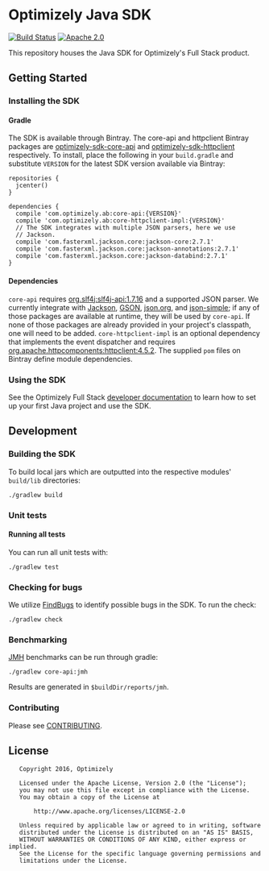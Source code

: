 Optimizely Java SDK
===================
[![Build Status](https://travis-ci.org/optimizely/java-sdk.svg?branch=master)](https://travis-ci.org/optimizely/java-sdk)
[![Apache 2.0](https://img.shields.io/github/license/nebula-plugins/gradle-extra-configurations-plugin.svg)](http://www.apache.org/licenses/LICENSE-2.0)

This repository houses the Java SDK for Optimizely's Full Stack product.

## Getting Started

### Installing the SDK

#### Gradle

The SDK is available through Bintray. The core-api and httpclient Bintray packages are [optimizely-sdk-core-api](https://bintray.com/optimizely/optimizely/optimizely-sdk-core-api)
and [optimizely-sdk-httpclient](https://bintray.com/optimizely/optimizely/optimizely-sdk-httpclient) respectively. To install, place the
following in your `build.gradle` and substitute `VERSION` for the latest SDK version available via Bintray:

```
repositories {
  jcenter()
}

dependencies {
  compile 'com.optimizely.ab:core-api:{VERSION}'
  compile 'com.optimizely.ab:core-httpclient-impl:{VERSION}'
  // The SDK integrates with multiple JSON parsers, here we use
  // Jackson.
  compile 'com.fasterxml.jackson.core:jackson-core:2.7.1'
  compile 'com.fasterxml.jackson.core:jackson-annotations:2.7.1'
  compile 'com.fasterxml.jackson.core:jackson-databind:2.7.1'
}
```  

#### Dependencies

`core-api` requires [org.slf4j:slf4j-api:1.7.16](https://mvnrepository.com/artifact/org.slf4j/slf4j-api/1.7.16) and a supported JSON parser. 
We currently integrate with [Jackson](https://github.com/FasterXML/jackson), [GSON](https://github.com/google/gson), [json.org](http://www.json.org),
and [json-simple](https://code.google.com/archive/p/json-simple); if any of those packages are available at runtime, they will be used by `core-api`.
If none of those packages are already provided in your project's classpath, one will need to be added. `core-httpclient-impl` is an optional 
dependency that implements the event dispatcher and requires [org.apache.httpcomponents:httpclient:4.5.2](https://mvnrepository.com/artifact/org.apache.httpcomponents/httpclient/4.5.2).
The supplied `pom` files on Bintray define module dependencies.

### Using the SDK

See the Optimizely Full Stack [developer documentation](http://developers.optimizely.com/server/reference/index.html) to learn how to set
up your first Java project and use the SDK.

## Development

### Building the SDK

To build local jars which are outputted into the respective modules' `build/lib` directories:

```
./gradlew build
```

### Unit tests

#### Running all tests

You can run all unit tests with:

```
./gradlew test
```

### Checking for bugs

We utilize [FindBugs](http://findbugs.sourceforge.net/) to identify possible bugs in the SDK. To run the check:

```
./gradlew check
```

### Benchmarking

[JMH](http://openjdk.java.net/projects/code-tools/jmh/) benchmarks can be run through gradle:

```
./gradlew core-api:jmh
```

Results are generated in `$buildDir/reports/jmh`.

### Contributing

Please see [CONTRIBUTING](CONTRIBUTING.md).

## License
```
   Copyright 2016, Optimizely

   Licensed under the Apache License, Version 2.0 (the "License");
   you may not use this file except in compliance with the License.
   You may obtain a copy of the License at

       http://www.apache.org/licenses/LICENSE-2.0

   Unless required by applicable law or agreed to in writing, software
   distributed under the License is distributed on an "AS IS" BASIS,
   WITHOUT WARRANTIES OR CONDITIONS OF ANY KIND, either express or implied.
   See the License for the specific language governing permissions and
   limitations under the License.
```

[JAR hell]: https://en.wikipedia.org/wiki/Java_Classloader#JAR_hell
[developer_docs]: http://developers.optimizely.com/server/index.html
[project_json]: http://developers.optimizely.com/server/reference/index.html#json
[Optimizely]: core-api/src/main/java/com/optimizely/ab/Optimizely.java
[Project Watcher]: core-api/src/main/java/com/optimizely/ab/config/ProjectWatcher.java
[Event Handler]: core-api/src/main/java/com/optimizely/ab/event/EventHandler.java
